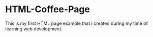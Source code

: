 # HTML-Coffee-Page
 This is my first HTML page example that i created during my time of learning web development. 
